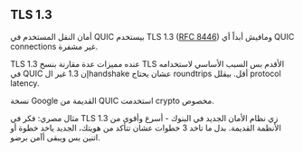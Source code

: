 ## TLS 1.3

أمان النقل المستخدم في QUIC بيستخدم TLS 1.3 ([RFC 8446](https://tools.ietf.org/html/rfc8446)) ومافيش أبداً أي QUIC connections غير مشفرة.

TLS 1.3 عنده مميزات عدة مقارنة بنسخ TLS الأقدم بس السبب الأساسي لاستخدامه في QUIC إن 1.3 غير الhandshake عشان يحتاج roundtrips أقل. بيقلل protocol latency.

نسخة Google القديمة من QUIC استخدمت crypto مخصوص.

مثال مصري: فكر في TLS 1.3 زي نظام الأمان الجديد في البنوك - أسرع وأقوى من الأنظمة القديمة. بدل ما تاخد 3 خطوات عشان تتأكد من هويتك، الجديد ياخد خطوة أو اتنين بس ويبقى أآمن برضو.
